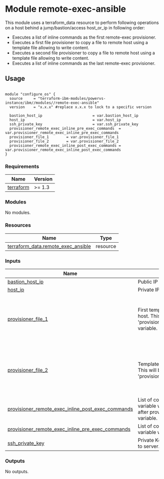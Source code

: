 # Module remote-exec-ansible

This module uses a terraform_data resource to perform following operations on a host behind a jump/bastion/access host_or_ip in following order:

- Executes a list of inline commands as the first remote-exec provisioner.
- Executes a first file provisioner to copy a file to remote host using a template file allowing to write content.
- Executes a second file provisioner to copy a file to remote host using a template file allowing to write content.
- Executes a list of inline commands as the last remote-exec provisioner.

## Usage
```hcl

module "configure_os" {
  source     = "terraform-ibm-modules/powervs-instance/ibm//modules//remote-exec-ansible"
  version    = "x.x.x" #replace x.x.x to lock to a specific version

  bastion_host_ip                       = var.bastion_host_ip
  host_ip                               = var.host_ip
  ssh_private_key                       = var.ssh_private_key
  provisioner_remote_exec_inline_pre_exec_commands  = var.provisioner_remote_exec_inline_pre_exec_commands
  provisioner_file_1        = var.provisioner_file_1
  provisioner_file_2        = var.provisioner_file_2
  provisioner_remote_exec_inline_post_exec_commands = var.provisioner_remote_exec_inline_post_exec_commands
}
```

<!-- BEGINNING OF PRE-COMMIT-TERRAFORM DOCS HOOK -->
### Requirements

| Name | Version |
|------|---------|
| <a name="requirement_terraform"></a> [terraform](#requirement\_terraform) | >= 1.3 |

### Modules

No modules.

### Resources

| Name | Type |
|------|------|
| [terraform_data.remote_exec_ansible](https://registry.terraform.io/providers/hashicorp/terraform/latest/docs/resources/data) | resource |

### Inputs

| Name | Description | Type | Default | Required |
|------|-------------|------|---------|:--------:|
| <a name="input_bastion_host_ip"></a> [bastion\_host\_ip](#input\_bastion\_host\_ip) | Public IP of bastion host. | `string` | n/a | yes |
| <a name="input_host_ip"></a> [host\_ip](#input\_host\_ip) | Private IP of instance reachable from the bastion host. | `string` | n/a | yes |
| <a name="input_provisioner_file_1"></a> [provisioner\_file\_1](#input\_provisioner\_file\_1) | First template file to be copied from local to remote host. This will be executed after contents of 'provisioner\_remote\_exec\_inline\_pre\_exec\_commands' variable. | <pre>object(<br>    {<br>      template_content          = map(any)<br>      source_template_file_path = string<br>      destination_file_path     = string<br>    }<br>  )</pre> | n/a | yes |
| <a name="input_provisioner_file_2"></a> [provisioner\_file\_2](#input\_provisioner\_file\_2) | Template file to be copied from local to remote host. This will be executed after contents of 'provisioner\_file\_1' variable. | <pre>object(<br>    {<br>      template_content          = map(any)<br>      source_template_file_path = string<br>      destination_file_path     = string<br>    }<br>  )</pre> | n/a | yes |
| <a name="input_provisioner_remote_exec_inline_post_exec_commands"></a> [provisioner\_remote\_exec\_inline\_post\_exec\_commands](#input\_provisioner\_remote\_exec\_inline\_post\_exec\_commands) | List of commands to be executed on target host. This variable will be executed last. This will be executed after provisioning of template file 'provisioner\_file\_2' variable. | `list(any)` | n/a | yes |
| <a name="input_provisioner_remote_exec_inline_pre_exec_commands"></a> [provisioner\_remote\_exec\_inline\_pre\_exec\_commands](#input\_provisioner\_remote\_exec\_inline\_pre\_exec\_commands) | List of commands to be executed on target host. This variable will be executed first. | `list(any)` | n/a | yes |
| <a name="input_ssh_private_key"></a> [ssh\_private\_key](#input\_ssh\_private\_key) | Private Key to configure Instance, will not be uploaded to server. | `string` | n/a | yes |

### Outputs

No outputs.
<!-- END OF PRE-COMMIT-TERRAFORM DOCS HOOK -->
